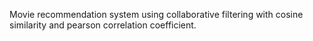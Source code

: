 Movie recommendation system using collaborative filtering with cosine similarity and pearson correlation coefficient.
